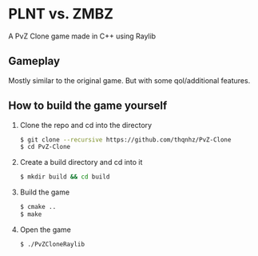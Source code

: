 # PLNT vs. ZMBZ

A PvZ Clone game made in C++ using Raylib

## Gameplay

Mostly similar to the original game. But with some qol/additional features.

## How to build the game yourself

1. Clone the repo and cd into the directory

    ```bash
    $ git clone --recursive https://github.com/thqnhz/PvZ-Clone
    $ cd PvZ-Clone
    ```

2. Create a build directory and cd into it

    ```bash
    $ mkdir build && cd build
    ```

3. Build the game

    ```bash
    $ cmake ..
    $ make
    ```

4. Open the game

    ```bash
    $ ./PvZCloneRaylib
    ```
